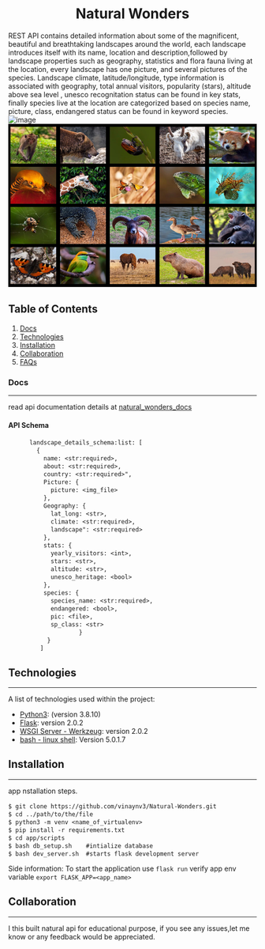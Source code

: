 <h1 align="center">Natural Wonders</h1>

REST API contains detailed information about some of the magnificent, beautiful and breathtaking landscapes around the world, each landscape introduces itself with its name, location and description,followed by landscape properties such as geography, statistics and flora fauna living at the location, every landscape has one picture, and several pictures of the species. 
Landscape climate, latitude/longitude, type information is associated with geography, total annual visitors, popularity (stars), altitude above sea level , unesco recognitation status can be found in key stats, finally species live at the location are categorized based on  species name, picture, class, endangered status can be found in keyword species.
![image](https://github.com/vinaynv3/Natural-Wonders/blob/master/src/static/naturalwonders.jpg)
<img src="./src/static/species.jpg " alt="InfiniteGraph Logo" width="960" height="330">

## Table of Contents
1. [Docs](#Docs)
2. [Technologies](#technologies)
3. [Installation](#installation)
4. [Collaboration](#instructions)
5. [FAQs](#faqs)
### Docs
***
read api documentation details at  [natural_wonders_docs](http://vinaynv3.pythonanywhere.com/)
#### API Schema
```
      landscape_details_schema:list: [
        {
          name: <str:required>,
          about: <str:required>,
          country: <str:required>",
          Picture: {
            picture: <img_file>
          },
          Geography: {
            lat_long: <str>,
            climate: <str:required>,
            landscape": <str:required>
          },
          stats: {
            yearly_visitors: <int>,
            stars: <str>,
            altitude: <str>,
            unesco_heritage: <bool>
          },
          species: {
            species_name: <str:required>,
            endangered: <bool>,
            pic: <file>,
            sp_class: <str>
                    }
           }
         ]
```
## Technologies
***
A list of technologies used within the project:
* [Python3](https://www.python.org/): (version 3.8.10)
* [Flask](https://flask.palletsprojects.com/en/2.0.x/): version 2.0.2
* [WSGI Server - Werkzeug](https://palletsprojects.com/p/werkzeug/): version 2.0.2
* [bash - linux shell](https://www.gnu.org/software/bash/): Version 5.0.1.7

## Installation
***
app nstallation steps. 
```
$ git clone https://github.com/vinaynv3/Natural-Wonders.git
$ cd ../path/to/the/file
$ python3 -m venv <name_of_virtualenv>
$ pip install -r requirements.txt
$ cd app/scripts
$ bash db_setup.sh    #intialize database
$ bash dev_server.sh  #starts flask development server
```
Side information: To start the application  use ```flask run``` verify app env variable ```export FLASK_APP=<app_name>```
## Collaboration
***
I this built natural api for educational purpose, if you see any issues,let me know or any feedback would be appreciated.
